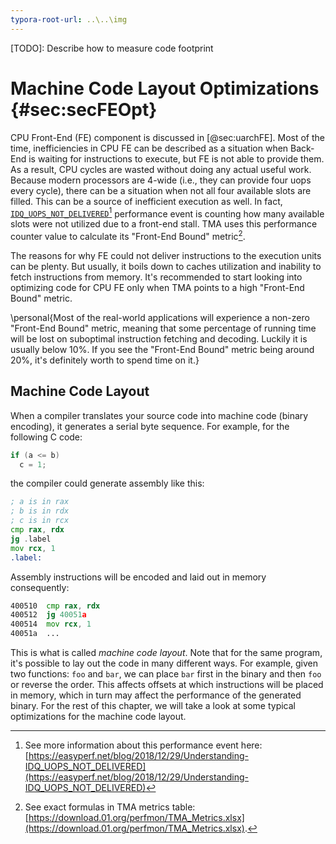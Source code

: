 ```yaml
---
typora-root-url: ..\..\img
---
```


[TODO]: Describe how to measure code footprint

# Machine Code Layout Optimizations {#sec:secFEOpt}

CPU Front-End (FE) component is discussed in [@sec:uarchFE]. Most of the time, inefficiencies in CPU FE can be described as a situation when Back-End is waiting for instructions to execute, but FE is not able to provide them. As a result, CPU cycles are wasted without doing any actual useful work. Because modern processors are 4-wide (i.e., they can provide four uops every cycle), there can be a situation when not all four available slots are filled. This can be a source of inefficient execution as well. In fact, [`IDQ_UOPS_NOT_DELIVERED`](https://easyperf.net/blog/2018/12/29/Understanding-IDQ_UOPS_NOT_DELIVERED)[^2] performance event is counting how many available slots were not utilized due to a front-end stall. TMA uses this performance counter value to calculate its "Front-End Bound" metric[^1].

The reasons for why FE could not deliver instructions to the execution units can be plenty. But usually, it boils down to caches utilization and inability to fetch instructions from memory. It's recommended to start looking into optimizing code for CPU FE only when TMA points to a high "Front-End Bound" metric.

\personal{Most of the real-world applications will experience a non-zero "Front-End Bound" metric, meaning that some percentage of running time will be lost on suboptimal instruction fetching and decoding. Luckily it is usually below 10\%. If you see the "Front-End Bound" metric being around 20\%, it's definitely worth to spend time on it.}

## Machine Code Layout

When a compiler translates your source code into machine code (binary encoding), it generates a serial byte sequence. For example, for the following C code:
```cpp
if (a <= b)
  c = 1;
```
the compiler could generate assembly like this:
```asm
; a is in rax
; b is in rdx
; c is in rcx
cmp rax, rdx
jg .label
mov rcx, 1
.label:
```

Assembly instructions will be encoded and laid out in memory consequently:

```asm
400510  cmp rax, rdx
400512  jg 40051a
400514  mov rcx, 1
40051a  ...
```

This is what is called *machine code layout*. Note that for the same program, it's possible to lay out the code in many different ways. For example, given two functions: `foo` and `bar`, we can place `bar` first in the binary and then `foo` or reverse the order. This affects offsets at which instructions will be placed in memory, which in turn may affect the performance of the generated binary. For the rest of this chapter, we will take a look at some typical optimizations for the machine code layout.

[^1]: See exact formulas in TMA metrics table: [https://download.01.org/perfmon/TMA_Metrics.xlsx](https://download.01.org/perfmon/TMA_Metrics.xlsx).
[^2]: See more information about this performance event here: [https://easyperf.net/blog/2018/12/29/Understanding-IDQ_UOPS_NOT_DELIVERED](https://easyperf.net/blog/2018/12/29/Understanding-IDQ_UOPS_NOT_DELIVERED)

